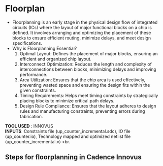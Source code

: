 # Floorplan

* Floorplanning is an early stage in the physical design flow of integrated circuits (ICs) where the layout of major functional blocks on a chip is defined. It involves arranging and optimizing the placement of these blocks to ensure efficient routing, minimize delays, and meet design specifications.
* Why is Floorplanning Essential?
    1. Optimal Layout: Defines the placement of major blocks, ensuring an efficient and organized chip layout.
    2. Interconnect Optimization: Reduces the length and complexity of interconnections between blocks, minimizing delays and improving performance.
    3. Area Utilization: Ensures that the chip area is used effectively, preventing wasted space and ensuring the design fits within the given constraints.
    4. Timing Requirements: Helps meet timing constraints by strategically placing blocks to minimize critical path delays.
    5. Design Rule Compliance: Ensures that the layout adheres to design rules and manufacturing constraints, preventing errors during fabrication.

**TOOL USED** : INNOVUS <br>
**INPUTS**: Constraints file (up_counter_incremental.sdc), IO file (up_counter.io), Technology mapped and optimized netlist file (up_counter_incremental.v) <br.

## Steps for floorplanning in Cadence Innovus



